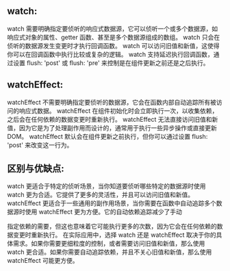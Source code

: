 ## watch:

watch 需要明确指定要侦听的响应式数据源，它可以侦听一个或多个数据源，如响应式对象的属性、getter 函数、甚至是多个数据源组成的数组。
watch 只会在侦听的数据源发生变更时才执行回调函数。
watch 可以访问旧值和新值，这使得你可以在回调函数中执行比较或复杂的逻辑。
watch 支持延迟执行回调函数，通过设置 flush: 'post' 或 flush: 'pre' 来控制是在组件更新之前还是之后执行。

## watchEffect:

watchEffect 不需要明确指定要侦听的数据源，它会在函数内部自动追踪所有被访问的响应式数据。
watchEffect 在组件初始化时会立即执行一次，以收集依赖，之后会在任何依赖的数据变更时重新执行。
watchEffect 无法直接访问旧值和新值，因为它是为了处理副作用而设计的，通常用于执行一些异步操作或直接更新 DOM。
watchEffect 默认会在组件更新之前执行，但你可以通过设置 flush: 'post' 来改变这一行为。

## 区别与优缺点:

watch 更适合于特定的侦听场景，当你知道要侦听哪些特定的数据源时使用 watch 更为合适。它提供了更多的灵活性，并且可以访问旧值和新值。
watchEffect 更适合于一些通用的副作用场景，当你需要在函数中自动追踪多个数据源时使用 watchEffect 更为方便。它的自动依赖追踪减少了手动

指定依赖的需要，但这也意味着它可能执行更多的次数，因为它会在任何依赖的数据变更时重新执行。
在实际应用中，选择 watch 还是 watchEffect 取决于你的具体需求。如果你需要更细粒度的控制，或者需要访问旧值和新值，那么使用 watch 更合适。如果你需要自动追踪依赖，并且不关心旧值和新值，那么使用 watchEffect 可能更方便。
